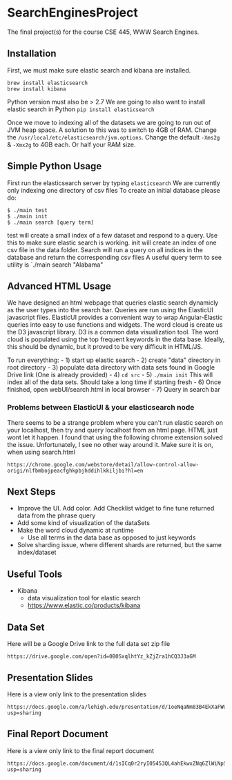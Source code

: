 # SearchEnginesProject
The final project(s) for the course CSE 445, WWW Search Engines.
## Installation
First, we must make sure elastic search and kibana are installed.
```
brew install elasticsearch
brew install kibana
```
Python version must also be > 2.7
We are going to also want to install elastic search in Python
``pip install elasticsearch``

Once we move to indexing all of the datasets we are going to run out of JVM heap space.
A solution to this was to switch to 4GB of RAM. Change the `/usr/local/etc/elasticsearch/jvm.options`.
Change the default `-Xms2g` & `-Xmx2g` to 4GB each. Or half your RAM size.  


## Simple Python Usage
First run the elasticsearch server by typing `elasticsearch`
We are currently only indexing one directory of csv files
To create an initial database please do:

```
$ ./main test
$ ./main init
$ ./main search [query term]
```

test will create a small index of a few dataset and respond to a query. Use this to make sure elastic search is working.
init will create an index of one csv file in the data folder. 
Search will run a query on all indices in the database and return the corresponding csv files
A useful query term to see utility is `./main search "Alabama"

## Advanced HTML Usage
We have designed an html webpage that queries elastic search dynamicly as the user types into the search bar. 
Queries are run using the ElasticUI javascript files. ElasticUI provides a convenient way to wrap Angular-Elastic
queries into easy to use functions and widgets. The word cloud is create us the D3 javascript library. D3 is a 
common data visualization tool. The word cloud is populated using the top frequent keywords in the data base. Ideally,
this should be dynamic, but it proved to be very difficult in HTML/JS.

To run everything:
	- 1) start up elastic search
	- 2) create "data" directory in root directory
	- 3) populate data directory with data sets found in Google Drive link (One is already provided)
	- 4) `cd src`
	- 5) `./main init` This will index all of the data sets. Should take a long time if starting fresh
	- 6) Once finished, open webUI/search.html in local browser
	- 7) Query in search bar
### Problems between ElasticUI & your elasticsearch node
There seems to be a strange problem where you can't run elastic search on your localhost, then try and query localhost
from an html page. HTML just wont let it happen. I found that using the following chrome extension solved the issue.
Unfortunately, I see no other way around it. Make sure it is on, when using search.html 
```
https://chrome.google.com/webstore/detail/allow-control-allow-origi/nlfbmbojpeacfghkpbjhddihlkkiljbi?hl=en
```

## Next Steps
- Improve the UI. Add color. Add Checklist widget to fine tune returned data from the phrase query
- Add some kind of visualization of the dataSets
- Make the word cloud dynamic at runtime
	- Use all terms in the data base as opposed to just keywords
- Solve sharding issue, where different shards are returned, but the same index/dataset

## Useful Tools
- Kibana
	- data visualization tool for elastic search
	- https://www.elastic.co/products/kibana

## Data Set
Here will be a Google Drive link to the full data set zip file
```
https://drive.google.com/open?id=0B0SxqlhtYz_kZjZra1hCQ3J3aGM
```
## Presentation Slides
Here is a view only link to the presentation slides
```
https://docs.google.com/a/lehigh.edu/presentation/d/1oeNqaNm83B4EkXaFWUom_kqKurgMqrn4sfy3CmLDSYc/edit?usp=sharing
```
## Final Report Document
Here is a view only link to the final report document 
```
https://docs.google.com/document/d/1sICq0r2ryI05453QL4ahEkwxZNq6ZlWiNpSzrAdGGJs/edit?usp=sharing
```

